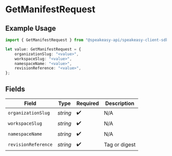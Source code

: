 # GetManifestRequest

## Example Usage

```typescript
import { GetManifestRequest } from "@speakeasy-api/speakeasy-client-sdk-typescript/sdk/models/operations";

let value: GetManifestRequest = {
    organizationSlug: "<value>",
    workspaceSlug: "<value>",
    namespaceName: "<value>",
    revisionReference: "<value>",
};
```

## Fields

| Field               | Type                | Required            | Description         |
| ------------------- | ------------------- | ------------------- | ------------------- |
| `organizationSlug`  | *string*            | :heavy_check_mark:  | N/A                 |
| `workspaceSlug`     | *string*            | :heavy_check_mark:  | N/A                 |
| `namespaceName`     | *string*            | :heavy_check_mark:  | N/A                 |
| `revisionReference` | *string*            | :heavy_check_mark:  | Tag or digest       |